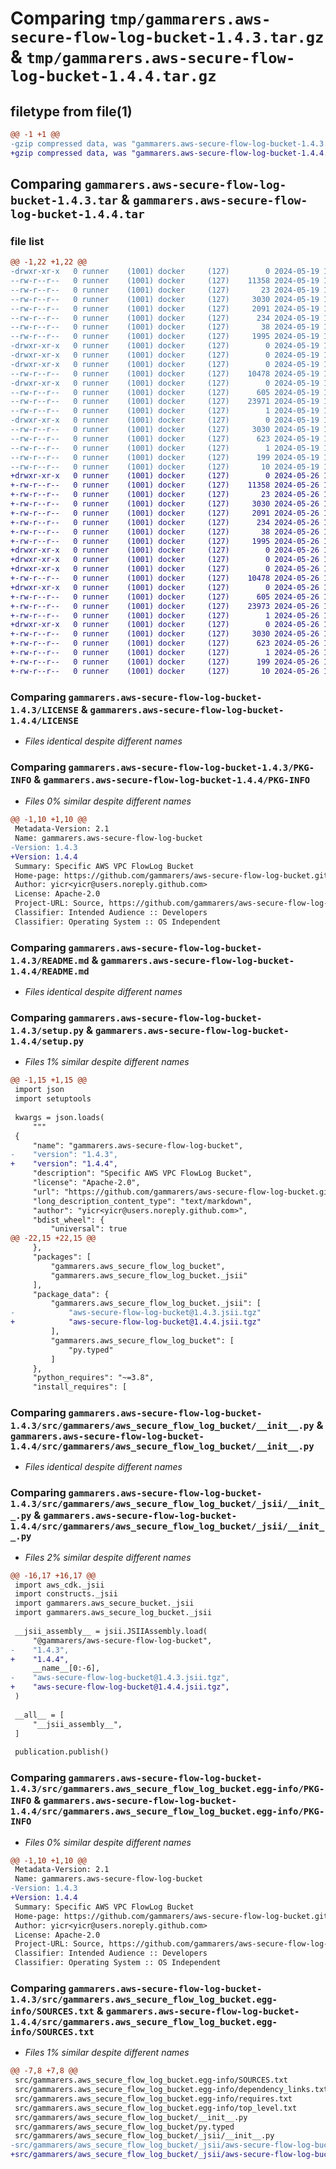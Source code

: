 # Comparing `tmp/gammarers.aws-secure-flow-log-bucket-1.4.3.tar.gz` & `tmp/gammarers.aws-secure-flow-log-bucket-1.4.4.tar.gz`

## filetype from file(1)

```diff
@@ -1 +1 @@
-gzip compressed data, was "gammarers.aws-secure-flow-log-bucket-1.4.3.tar", last modified: Sun May 19 19:18:52 2024, max compression
+gzip compressed data, was "gammarers.aws-secure-flow-log-bucket-1.4.4.tar", last modified: Sun May 26 19:19:59 2024, max compression
```

## Comparing `gammarers.aws-secure-flow-log-bucket-1.4.3.tar` & `gammarers.aws-secure-flow-log-bucket-1.4.4.tar`

### file list

```diff
@@ -1,22 +1,22 @@
-drwxr-xr-x   0 runner    (1001) docker     (127)        0 2024-05-19 19:18:52.319885 gammarers.aws-secure-flow-log-bucket-1.4.3/
--rw-r--r--   0 runner    (1001) docker     (127)    11358 2024-05-19 19:18:42.000000 gammarers.aws-secure-flow-log-bucket-1.4.3/LICENSE
--rw-r--r--   0 runner    (1001) docker     (127)       23 2024-05-19 19:18:42.000000 gammarers.aws-secure-flow-log-bucket-1.4.3/MANIFEST.in
--rw-r--r--   0 runner    (1001) docker     (127)     3030 2024-05-19 19:18:52.319885 gammarers.aws-secure-flow-log-bucket-1.4.3/PKG-INFO
--rw-r--r--   0 runner    (1001) docker     (127)     2091 2024-05-19 19:18:42.000000 gammarers.aws-secure-flow-log-bucket-1.4.3/README.md
--rw-r--r--   0 runner    (1001) docker     (127)      234 2024-05-19 19:18:42.000000 gammarers.aws-secure-flow-log-bucket-1.4.3/pyproject.toml
--rw-r--r--   0 runner    (1001) docker     (127)       38 2024-05-19 19:18:52.319885 gammarers.aws-secure-flow-log-bucket-1.4.3/setup.cfg
--rw-r--r--   0 runner    (1001) docker     (127)     1995 2024-05-19 19:18:42.000000 gammarers.aws-secure-flow-log-bucket-1.4.3/setup.py
-drwxr-xr-x   0 runner    (1001) docker     (127)        0 2024-05-19 19:18:52.315885 gammarers.aws-secure-flow-log-bucket-1.4.3/src/
-drwxr-xr-x   0 runner    (1001) docker     (127)        0 2024-05-19 19:18:52.315885 gammarers.aws-secure-flow-log-bucket-1.4.3/src/gammarers/
-drwxr-xr-x   0 runner    (1001) docker     (127)        0 2024-05-19 19:18:52.315885 gammarers.aws-secure-flow-log-bucket-1.4.3/src/gammarers/aws_secure_flow_log_bucket/
--rw-r--r--   0 runner    (1001) docker     (127)    10478 2024-05-19 19:18:42.000000 gammarers.aws-secure-flow-log-bucket-1.4.3/src/gammarers/aws_secure_flow_log_bucket/__init__.py
-drwxr-xr-x   0 runner    (1001) docker     (127)        0 2024-05-19 19:18:52.315885 gammarers.aws-secure-flow-log-bucket-1.4.3/src/gammarers/aws_secure_flow_log_bucket/_jsii/
--rw-r--r--   0 runner    (1001) docker     (127)      605 2024-05-19 19:18:42.000000 gammarers.aws-secure-flow-log-bucket-1.4.3/src/gammarers/aws_secure_flow_log_bucket/_jsii/__init__.py
--rw-r--r--   0 runner    (1001) docker     (127)    23971 2024-05-19 19:18:42.000000 gammarers.aws-secure-flow-log-bucket-1.4.3/src/gammarers/aws_secure_flow_log_bucket/_jsii/aws-secure-flow-log-bucket@1.4.3.jsii.tgz
--rw-r--r--   0 runner    (1001) docker     (127)        1 2024-05-19 19:18:42.000000 gammarers.aws-secure-flow-log-bucket-1.4.3/src/gammarers/aws_secure_flow_log_bucket/py.typed
-drwxr-xr-x   0 runner    (1001) docker     (127)        0 2024-05-19 19:18:52.315885 gammarers.aws-secure-flow-log-bucket-1.4.3/src/gammarers.aws_secure_flow_log_bucket.egg-info/
--rw-r--r--   0 runner    (1001) docker     (127)     3030 2024-05-19 19:18:52.000000 gammarers.aws-secure-flow-log-bucket-1.4.3/src/gammarers.aws_secure_flow_log_bucket.egg-info/PKG-INFO
--rw-r--r--   0 runner    (1001) docker     (127)      623 2024-05-19 19:18:52.000000 gammarers.aws-secure-flow-log-bucket-1.4.3/src/gammarers.aws_secure_flow_log_bucket.egg-info/SOURCES.txt
--rw-r--r--   0 runner    (1001) docker     (127)        1 2024-05-19 19:18:52.000000 gammarers.aws-secure-flow-log-bucket-1.4.3/src/gammarers.aws_secure_flow_log_bucket.egg-info/dependency_links.txt
--rw-r--r--   0 runner    (1001) docker     (127)      199 2024-05-19 19:18:52.000000 gammarers.aws-secure-flow-log-bucket-1.4.3/src/gammarers.aws_secure_flow_log_bucket.egg-info/requires.txt
--rw-r--r--   0 runner    (1001) docker     (127)       10 2024-05-19 19:18:52.000000 gammarers.aws-secure-flow-log-bucket-1.4.3/src/gammarers.aws_secure_flow_log_bucket.egg-info/top_level.txt
+drwxr-xr-x   0 runner    (1001) docker     (127)        0 2024-05-26 19:19:59.117004 gammarers.aws-secure-flow-log-bucket-1.4.4/
+-rw-r--r--   0 runner    (1001) docker     (127)    11358 2024-05-26 19:19:47.000000 gammarers.aws-secure-flow-log-bucket-1.4.4/LICENSE
+-rw-r--r--   0 runner    (1001) docker     (127)       23 2024-05-26 19:19:47.000000 gammarers.aws-secure-flow-log-bucket-1.4.4/MANIFEST.in
+-rw-r--r--   0 runner    (1001) docker     (127)     3030 2024-05-26 19:19:59.117004 gammarers.aws-secure-flow-log-bucket-1.4.4/PKG-INFO
+-rw-r--r--   0 runner    (1001) docker     (127)     2091 2024-05-26 19:19:47.000000 gammarers.aws-secure-flow-log-bucket-1.4.4/README.md
+-rw-r--r--   0 runner    (1001) docker     (127)      234 2024-05-26 19:19:47.000000 gammarers.aws-secure-flow-log-bucket-1.4.4/pyproject.toml
+-rw-r--r--   0 runner    (1001) docker     (127)       38 2024-05-26 19:19:59.117004 gammarers.aws-secure-flow-log-bucket-1.4.4/setup.cfg
+-rw-r--r--   0 runner    (1001) docker     (127)     1995 2024-05-26 19:19:47.000000 gammarers.aws-secure-flow-log-bucket-1.4.4/setup.py
+drwxr-xr-x   0 runner    (1001) docker     (127)        0 2024-05-26 19:19:59.113003 gammarers.aws-secure-flow-log-bucket-1.4.4/src/
+drwxr-xr-x   0 runner    (1001) docker     (127)        0 2024-05-26 19:19:59.113003 gammarers.aws-secure-flow-log-bucket-1.4.4/src/gammarers/
+drwxr-xr-x   0 runner    (1001) docker     (127)        0 2024-05-26 19:19:59.117004 gammarers.aws-secure-flow-log-bucket-1.4.4/src/gammarers/aws_secure_flow_log_bucket/
+-rw-r--r--   0 runner    (1001) docker     (127)    10478 2024-05-26 19:19:47.000000 gammarers.aws-secure-flow-log-bucket-1.4.4/src/gammarers/aws_secure_flow_log_bucket/__init__.py
+drwxr-xr-x   0 runner    (1001) docker     (127)        0 2024-05-26 19:19:59.117004 gammarers.aws-secure-flow-log-bucket-1.4.4/src/gammarers/aws_secure_flow_log_bucket/_jsii/
+-rw-r--r--   0 runner    (1001) docker     (127)      605 2024-05-26 19:19:47.000000 gammarers.aws-secure-flow-log-bucket-1.4.4/src/gammarers/aws_secure_flow_log_bucket/_jsii/__init__.py
+-rw-r--r--   0 runner    (1001) docker     (127)    23973 2024-05-26 19:19:47.000000 gammarers.aws-secure-flow-log-bucket-1.4.4/src/gammarers/aws_secure_flow_log_bucket/_jsii/aws-secure-flow-log-bucket@1.4.4.jsii.tgz
+-rw-r--r--   0 runner    (1001) docker     (127)        1 2024-05-26 19:19:47.000000 gammarers.aws-secure-flow-log-bucket-1.4.4/src/gammarers/aws_secure_flow_log_bucket/py.typed
+drwxr-xr-x   0 runner    (1001) docker     (127)        0 2024-05-26 19:19:59.117004 gammarers.aws-secure-flow-log-bucket-1.4.4/src/gammarers.aws_secure_flow_log_bucket.egg-info/
+-rw-r--r--   0 runner    (1001) docker     (127)     3030 2024-05-26 19:19:59.000000 gammarers.aws-secure-flow-log-bucket-1.4.4/src/gammarers.aws_secure_flow_log_bucket.egg-info/PKG-INFO
+-rw-r--r--   0 runner    (1001) docker     (127)      623 2024-05-26 19:19:59.000000 gammarers.aws-secure-flow-log-bucket-1.4.4/src/gammarers.aws_secure_flow_log_bucket.egg-info/SOURCES.txt
+-rw-r--r--   0 runner    (1001) docker     (127)        1 2024-05-26 19:19:59.000000 gammarers.aws-secure-flow-log-bucket-1.4.4/src/gammarers.aws_secure_flow_log_bucket.egg-info/dependency_links.txt
+-rw-r--r--   0 runner    (1001) docker     (127)      199 2024-05-26 19:19:59.000000 gammarers.aws-secure-flow-log-bucket-1.4.4/src/gammarers.aws_secure_flow_log_bucket.egg-info/requires.txt
+-rw-r--r--   0 runner    (1001) docker     (127)       10 2024-05-26 19:19:59.000000 gammarers.aws-secure-flow-log-bucket-1.4.4/src/gammarers.aws_secure_flow_log_bucket.egg-info/top_level.txt
```

### Comparing `gammarers.aws-secure-flow-log-bucket-1.4.3/LICENSE` & `gammarers.aws-secure-flow-log-bucket-1.4.4/LICENSE`

 * *Files identical despite different names*

### Comparing `gammarers.aws-secure-flow-log-bucket-1.4.3/PKG-INFO` & `gammarers.aws-secure-flow-log-bucket-1.4.4/PKG-INFO`

 * *Files 0% similar despite different names*

```diff
@@ -1,10 +1,10 @@
 Metadata-Version: 2.1
 Name: gammarers.aws-secure-flow-log-bucket
-Version: 1.4.3
+Version: 1.4.4
 Summary: Specific AWS VPC FlowLog Bucket
 Home-page: https://github.com/gammarers/aws-secure-flow-log-bucket.git
 Author: yicr<yicr@users.noreply.github.com>
 License: Apache-2.0
 Project-URL: Source, https://github.com/gammarers/aws-secure-flow-log-bucket.git
 Classifier: Intended Audience :: Developers
 Classifier: Operating System :: OS Independent
```

### Comparing `gammarers.aws-secure-flow-log-bucket-1.4.3/README.md` & `gammarers.aws-secure-flow-log-bucket-1.4.4/README.md`

 * *Files identical despite different names*

### Comparing `gammarers.aws-secure-flow-log-bucket-1.4.3/setup.py` & `gammarers.aws-secure-flow-log-bucket-1.4.4/setup.py`

 * *Files 1% similar despite different names*

```diff
@@ -1,15 +1,15 @@
 import json
 import setuptools
 
 kwargs = json.loads(
     """
 {
     "name": "gammarers.aws-secure-flow-log-bucket",
-    "version": "1.4.3",
+    "version": "1.4.4",
     "description": "Specific AWS VPC FlowLog Bucket",
     "license": "Apache-2.0",
     "url": "https://github.com/gammarers/aws-secure-flow-log-bucket.git",
     "long_description_content_type": "text/markdown",
     "author": "yicr<yicr@users.noreply.github.com>",
     "bdist_wheel": {
         "universal": true
@@ -22,15 +22,15 @@
     },
     "packages": [
         "gammarers.aws_secure_flow_log_bucket",
         "gammarers.aws_secure_flow_log_bucket._jsii"
     ],
     "package_data": {
         "gammarers.aws_secure_flow_log_bucket._jsii": [
-            "aws-secure-flow-log-bucket@1.4.3.jsii.tgz"
+            "aws-secure-flow-log-bucket@1.4.4.jsii.tgz"
         ],
         "gammarers.aws_secure_flow_log_bucket": [
             "py.typed"
         ]
     },
     "python_requires": "~=3.8",
     "install_requires": [
```

### Comparing `gammarers.aws-secure-flow-log-bucket-1.4.3/src/gammarers/aws_secure_flow_log_bucket/__init__.py` & `gammarers.aws-secure-flow-log-bucket-1.4.4/src/gammarers/aws_secure_flow_log_bucket/__init__.py`

 * *Files identical despite different names*

### Comparing `gammarers.aws-secure-flow-log-bucket-1.4.3/src/gammarers/aws_secure_flow_log_bucket/_jsii/__init__.py` & `gammarers.aws-secure-flow-log-bucket-1.4.4/src/gammarers/aws_secure_flow_log_bucket/_jsii/__init__.py`

 * *Files 2% similar despite different names*

```diff
@@ -16,17 +16,17 @@
 import aws_cdk._jsii
 import constructs._jsii
 import gammarers.aws_secure_bucket._jsii
 import gammarers.aws_secure_log_bucket._jsii
 
 __jsii_assembly__ = jsii.JSIIAssembly.load(
     "@gammarers/aws-secure-flow-log-bucket",
-    "1.4.3",
+    "1.4.4",
     __name__[0:-6],
-    "aws-secure-flow-log-bucket@1.4.3.jsii.tgz",
+    "aws-secure-flow-log-bucket@1.4.4.jsii.tgz",
 )
 
 __all__ = [
     "__jsii_assembly__",
 ]
 
 publication.publish()
```

### Comparing `gammarers.aws-secure-flow-log-bucket-1.4.3/src/gammarers.aws_secure_flow_log_bucket.egg-info/PKG-INFO` & `gammarers.aws-secure-flow-log-bucket-1.4.4/src/gammarers.aws_secure_flow_log_bucket.egg-info/PKG-INFO`

 * *Files 0% similar despite different names*

```diff
@@ -1,10 +1,10 @@
 Metadata-Version: 2.1
 Name: gammarers.aws-secure-flow-log-bucket
-Version: 1.4.3
+Version: 1.4.4
 Summary: Specific AWS VPC FlowLog Bucket
 Home-page: https://github.com/gammarers/aws-secure-flow-log-bucket.git
 Author: yicr<yicr@users.noreply.github.com>
 License: Apache-2.0
 Project-URL: Source, https://github.com/gammarers/aws-secure-flow-log-bucket.git
 Classifier: Intended Audience :: Developers
 Classifier: Operating System :: OS Independent
```

### Comparing `gammarers.aws-secure-flow-log-bucket-1.4.3/src/gammarers.aws_secure_flow_log_bucket.egg-info/SOURCES.txt` & `gammarers.aws-secure-flow-log-bucket-1.4.4/src/gammarers.aws_secure_flow_log_bucket.egg-info/SOURCES.txt`

 * *Files 1% similar despite different names*

```diff
@@ -7,8 +7,8 @@
 src/gammarers.aws_secure_flow_log_bucket.egg-info/SOURCES.txt
 src/gammarers.aws_secure_flow_log_bucket.egg-info/dependency_links.txt
 src/gammarers.aws_secure_flow_log_bucket.egg-info/requires.txt
 src/gammarers.aws_secure_flow_log_bucket.egg-info/top_level.txt
 src/gammarers/aws_secure_flow_log_bucket/__init__.py
 src/gammarers/aws_secure_flow_log_bucket/py.typed
 src/gammarers/aws_secure_flow_log_bucket/_jsii/__init__.py
-src/gammarers/aws_secure_flow_log_bucket/_jsii/aws-secure-flow-log-bucket@1.4.3.jsii.tgz
+src/gammarers/aws_secure_flow_log_bucket/_jsii/aws-secure-flow-log-bucket@1.4.4.jsii.tgz
```

